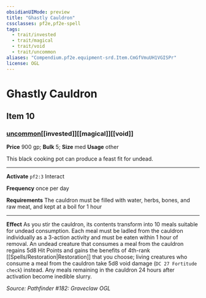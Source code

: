 ```yaml
---
obsidianUIMode: preview
title: "Ghastly Cauldron"
cssclasses: pf2e,pf2e-spell
tags:
  - trait/invested
  - trait/magical
  - trait/void
  - trait/uncommon
aliases: "Compendium.pf2e.equipment-srd.Item.CmGfVmuUH1VGISPr"
license: OGL
---
```

# Ghastly Cauldron
## Item 10
### [uncommon](uncommon "Uncommon Rarity Trait")[[invested]][[magical]][[void]]


**Price** 900 gp; 
**Bulk** 5; **Size** med
**Usage** other

This black cooking pot can produce a feast fit for undead.

* * *

**Activate** `pf2:3` Interact

**Frequency** once per day

**Requirements** The cauldron must be filled with water, herbs, bones, and raw meat, and kept at a boil for 1 hour

* * *

**Effect** As you stir the cauldron, its contents transform into 10 meals suitable for undead consumption. Each meal must be ladled from the cauldron individually as a 3-action activity and must be eaten within 1 hour of removal. An undead creature that consumes a meal from the cauldron regains 5d8 Hit Points and gains the benefits of 4th-rank [[Spells/Restoration|Restoration]] that you choose; living creatures who consume a meal from the cauldron take 5d8 void damage (`DC 27 Fortitude check`) instead. Any meals remaining in the cauldron 24 hours after activation become inedible slurry.

*Source: Pathfinder #182: Graveclaw*
*OGL*